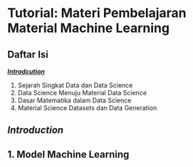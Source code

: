 # Tutorial: Materi Pembelajaran Material Machine Learning

## Daftar Isi
  [***Introdcution***](#introduction)
1. Sejarah Singkat Data dan Data Science
2. Data Science Menuju Material Data Science
3. Dasar Matematika dalam Data Science
4. Material Science Datasets dan Data Generation

## *Introduction*

## **1. Model Machine Learning**